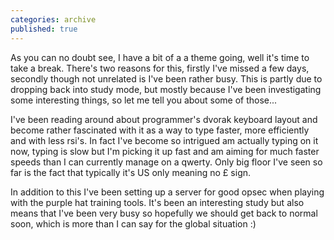 ```yaml
---
categories: archive
published: true
---
```


As you can no doubt see, I have a bit of a a theme going, well it's time to take a break. There's two reasons for this, firstly I've missed a few days, secondly though not unrelated is I've been rather busy. This is partly due to dropping back into study mode, but mostly because I've been investigating some interesting things, so let me tell you about some of those...

I've been reading around about programmer's dvorak keyboard layout and become rather fascinated with it as a way to type faster, more efficiently and with less rsi's. In fact I've become so intrigued am actually typing on it now, typing is slow but I'm picking it up fast and am aiming for much faster speeds than I can currently manage on a qwerty. Only big floor I've seen so far is the fact that typically it's US only meaning no £ sign.

In addition to this I've been setting up a server for good opsec when playing with the purple hat training tools. It's been an interesting study but also means that I've been very busy so hopefully we should get back to normal soon, which is more than I can say for the global situation :) 
